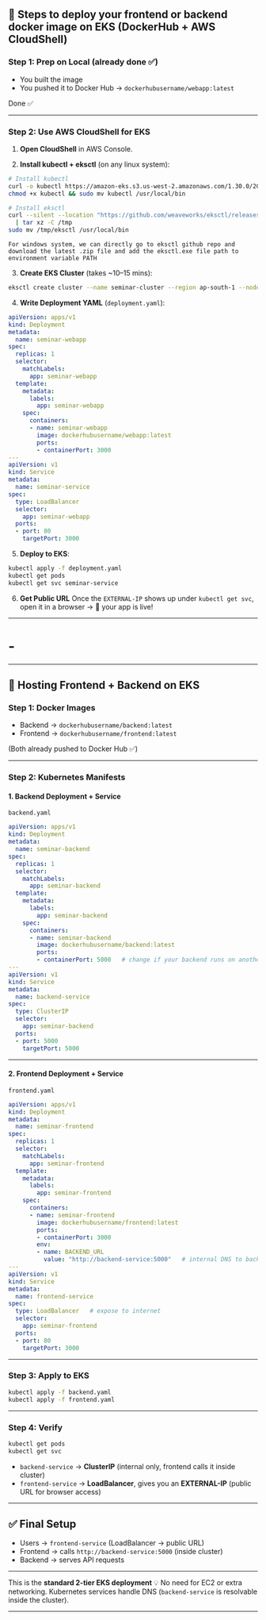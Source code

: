 ## 🚀 Steps to deploy your frontend or backend docker image on EKS (DockerHub + AWS CloudShell)

### Step 1: Prep on Local (already done ✅)

* You built the image
* You pushed it to Docker Hub → `dockerhubusername/webapp:latest`

Done ✅

---

### Step 2: Use AWS CloudShell for EKS

1. **Open CloudShell** in AWS Console.

2. **Install kubectl + eksctl** (on any linux system):

```bash
# Install kubectl
curl -o kubectl https://amazon-eks.s3.us-west-2.amazonaws.com/1.30.0/2024-06-11/bin/linux/amd64/kubectl
chmod +x kubectl && sudo mv kubectl /usr/local/bin

# Install eksctl
curl --silent --location "https://github.com/weaveworks/eksctl/releases/latest/download/eksctl_Linux_amd64.tar.gz" \
  | tar xz -C /tmp
sudo mv /tmp/eksctl /usr/local/bin
```
```
For windows system, we can directly go to eksctl github repo and download the latest .zip file and add the eksctl.exe file path to environment variable PATH
```

3. **Create EKS Cluster** (takes \~10–15 mins):

```bash
eksctl create cluster --name seminar-cluster --region ap-south-1 --nodes 1 --node-type t3.small
```

4. **Write Deployment YAML** (`deployment.yaml`):

```yaml
apiVersion: apps/v1
kind: Deployment
metadata:
  name: seminar-webapp
spec:
  replicas: 1
  selector:
    matchLabels:
      app: seminar-webapp
  template:
    metadata:
      labels:
        app: seminar-webapp
    spec:
      containers:
      - name: seminar-webapp
        image: dockerhubusername/webapp:latest
        ports:
        - containerPort: 3000
---
apiVersion: v1
kind: Service
metadata:
  name: seminar-service
spec:
  type: LoadBalancer
  selector:
    app: seminar-webapp
  ports:
  - port: 80
    targetPort: 3000
```

5. **Deploy to EKS**:

```bash
kubectl apply -f deployment.yaml
kubectl get pods
kubectl get svc seminar-service
```

6. **Get Public URL**
   Once the `EXTERNAL-IP` shows up under `kubectl get svc`, open it in a browser → 🎉 your app is live!

---
# -
---

## 🚀 Hosting Frontend + Backend on EKS

### Step 1: Docker Images

* Backend → `dockerhubusername/backend:latest`
* Frontend → `dockerhubusername/frontend:latest`

(Both already pushed to Docker Hub ✅)

---

### Step 2: Kubernetes Manifests

#### 1. **Backend Deployment + Service**

`backend.yaml`

```yaml
apiVersion: apps/v1
kind: Deployment
metadata:
  name: seminar-backend
spec:
  replicas: 1
  selector:
    matchLabels:
      app: seminar-backend
  template:
    metadata:
      labels:
        app: seminar-backend
    spec:
      containers:
      - name: seminar-backend
        image: dockerhubusername/backend:latest
        ports:
        - containerPort: 5000   # change if your backend runs on another port
---
apiVersion: v1
kind: Service
metadata:
  name: backend-service
spec:
  type: ClusterIP
  selector:
    app: seminar-backend
  ports:
  - port: 5000
    targetPort: 5000
```

---

#### 2. **Frontend Deployment + Service**

`frontend.yaml`

```yaml
apiVersion: apps/v1
kind: Deployment
metadata:
  name: seminar-frontend
spec:
  replicas: 1
  selector:
    matchLabels:
      app: seminar-frontend
  template:
    metadata:
      labels:
        app: seminar-frontend
    spec:
      containers:
      - name: seminar-frontend
        image: dockerhubusername/frontend:latest
        ports:
        - containerPort: 3000
        env:
        - name: BACKEND_URL
          value: "http://backend-service:5000"   # internal DNS to backend
---
apiVersion: v1
kind: Service
metadata:
  name: frontend-service
spec:
  type: LoadBalancer   # expose to internet
  selector:
    app: seminar-frontend
  ports:
  - port: 80
    targetPort: 3000
```

---

### Step 3: Apply to EKS

```bash
kubectl apply -f backend.yaml
kubectl apply -f frontend.yaml
```

---

### Step 4: Verify

```bash
kubectl get pods
kubectl get svc
```

* `backend-service` → **ClusterIP** (internal only, frontend calls it inside cluster)
* `frontend-service` → **LoadBalancer**, gives you an **EXTERNAL-IP** (public URL for browser access)

---

## ✅ Final Setup

* Users → `frontend-service` (LoadBalancer → public URL)
* Frontend → calls `http://backend-service:5000` (inside cluster)
* Backend → serves API requests

---

This is the **standard 2-tier EKS deployment** 💡
No need for EC2 or extra networking. Kubernetes services handle DNS (`backend-service` is resolvable inside the cluster).

---